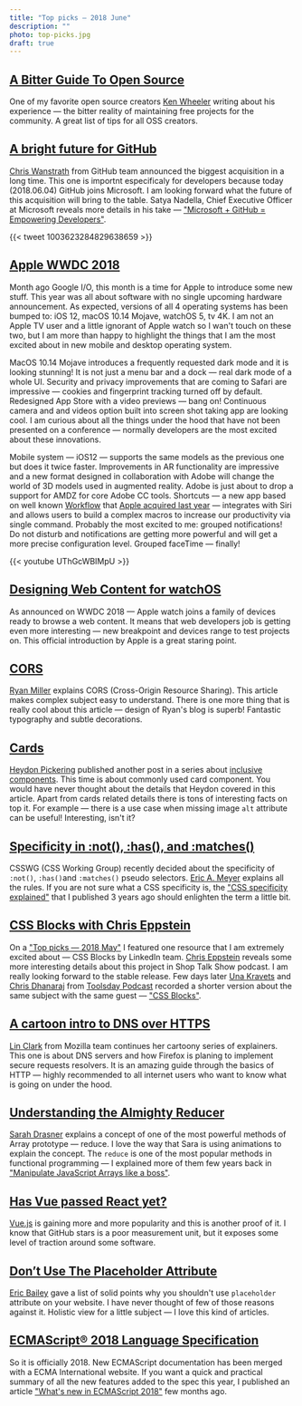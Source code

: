 ```yaml
---
title: "Top picks — 2018 June"
description: ""
photo: top-picks.jpg
draft: true
---
```


## [A Bitter Guide To Open Source](https://medium.com/@ken_wheeler/a-bitter-guide-to-open-source-a8e3b6a3c1c4)

One of my favorite open source creators [Ken Wheeler](https://twitter.com/ken_wheeler) writing about his experience — the bitter reality of maintaining free projects for the community. A great list of tips for all OSS creators.

## [A bright future for GitHub](https://blog.github.com/2018-06-04-github-microsoft/)

[Chris Wanstrath](https://twitter.com/defunkt) from GitHub team announced the biggest acquisition in a long time. This one is importnt especificaly for developers because today (2018.06.04) GitHub joins Microsoft. I am looking forward what the future of this acquisition will bring to the table. Satya Nadella, Chief Executive Officer at Microsoft reveals more details in his take — ["Microsoft + GitHub = Empowering Developers"](https://blogs.microsoft.com/blog/2018/06/04/microsoft-github-empowering-developers/).

{{< tweet 1003623284829638659 >}}

## [Apple WWDC 2018](https://www.apple.com/apple-events/june-2018/)

Month ago Google I/O, this month is a time for Apple to introduce some new stuff. This year was all about software with no single upcoming hardware announcement. As expected, versions of all 4 operating systems has been bumped to: iOS 12, macOS 10.14 Mojave, watchOS 5, tv 4K. I am not an Apple TV user and a little ignorant of Apple watch so I wan't touch on these two, but I am more than happy to highlight the things that I am the most excited about in new mobile and desktop operating system.

MacOS 10.14 Mojave introduces a frequently requested dark mode and it is looking stunning! It is not just a menu bar and a dock — real dark mode of a whole UI. Security and privacy improvements that are coming to Safari are impressive — cookies and fingerprint tracking turned off by default. Redesigned App Store with a video previews — bang on! Continuous camera and and videos option built into screen shot taking app are looking cool. I am curious about all the things under the hood that have not been presented on a conference — normally developers are the most excited about these innovations.

Mobile system — iOS12 — supports the same models as the previous one but does it twice faster. Improvements in AR functionality are impressive and a new format designed in collaboration with Adobe will change the world of 3D models used in augmented reality. Adobe is just about to drop a support for AMDZ for core Adobe CC tools. Shortcuts — a new app based on well known [Workflow](https://workflow.is/) that [Apple acquired last year](https://techcrunch.com/2017/03/22/apple-has-acquired-workflow-a-powerful-automation-tool-for-ipad-and-iphone/) — integrates with Siri and allows users to build a complex macros to increase our productivity via single command. Probably the most excited to me: grouped notifications! Do not disturb and notifications are getting more powerful and will get a more precise configuration level. Grouped faceTime — finally!

{{< youtube UThGcWBIMpU >}}

## [Designing Web Content for watchOS](https://developer.apple.com/videos/play/wwdc2018/239/)

As announced on WWDC 2018 — Apple watch joins a family of devices ready to browse a web content. It means that web developers job is getting even more interesting — new breakpoint and devices range to test projects on. This official introduction by Apple is a great staring point.

## [CORS](https://frontendian.co/cors)

[Ryan Miller](https://twitter.com/andryanmiller) explains CORS (Cross-Origin Resource Sharing). This article makes complex subject easy to understand. There is one more thing that is really cool about this article — design of Ryan's blog is superb! Fantastic typography and subtle decorations.

## [Cards](https://inclusive-components.design/cards/)

[Heydon Pickering](https://twitter.com/heydonworks) published another post in a series about [inclusive components](https://inclusive-components.design/). This time is about commonly used card component. You would have never thought about the details that Heydon covered in this article. Apart from cards related details there is tons of interesting facts on top it. For example — there is a use case when missing image `alt` attribute can be useful! Interesting, isn't it?

## [Specificity in :not(), :has(), and :matches()](https://meyerweb.com/eric/thoughts/2018/06/05/specificity-in-not-has-and-matches/)

CSSWG (CSS Working Group) recently decided about the specificity of `:not()`, `:has()`and `:matches()` pseudo selectors. [Eric A. Meyer](https://twitter.com/meyerweb) explains all the rules. If you are not sure what a CSS specificity is, the ["CSS specificity explained"](https://pawelgrzybek.com/css-specificity-explained/) that I published 3 years ago should enlighten the term a little bit.

## [CSS Blocks with Chris Eppstein](http://shoptalkshow.com/episodes/315-css-blocks-chris-eppstein/)

On a ["Top picks — 2018 May"](https://pawelgrzybek.com/top-picks-2018-may/) I featured one resource that I am extremely excited about — CSS Blocks by LinkedIn team. [Chris Eppstein](https://twitter.com/chriseppstein) reveals some more interesting details about this project in Shop Talk Show podcast. I am really looking forward to the stable release. Few days later [Una Kravets](https://twitter.com/una) and [Chris Dhanaraj](https://twitter.com/chrisdhanaraj) from [Toolsday Podcast](https://spec.fm/podcasts/toolsday/155363) recorded a shorter version about the same subject with the same guest — ["CSS Blocks"](https://spec.fm/podcasts/toolsday/155363).

## [A cartoon intro to DNS over HTTPS](https://hacks.mozilla.org/2018/05/a-cartoon-intro-to-dns-over-https/)

[Lin Clark](https://twitter.com/linclark) from Mozilla team continues her cartoony series of explainers. This one is about DNS servers and how Firefox is planing to implement secure requests resolvers. It is an amazing guide through the basics of HTTP — highly recommended to all internet users who want to know what is going on under the hood.

## [Understanding the Almighty Reducer](https://css-tricks.com/understanding-the-almighty-reducer/)

[Sarah Drasner](https://twitter.com/sarah_edo) explains a concept of one of the most powerful methods of Array prototype — reduce. I love the way that Sara is using animations to explain the concept. The `reduce` is one of the most popular methods in functional programming — I explained more of them few years back in ["Manipulate JavaScript Arrays like a boss"](https://pawelgrzybek.com/manipulate-javascript-arrays-like-a-boss/).

## [Has Vue passed React yet?](https://hasvuepassedreactyet.surge.sh/)

[Vue.js](https://vuejs.org/) is gaining more and more popularity and this is another proof of it. I know that GitHub stars is a poor measurement unit, but it exposes some level of traction around some software.

## [Don’t Use The Placeholder Attribute](https://www.smashingmagazine.com/2018/06/placeholder-attribute/)

[Eric Bailey](https://twitter.com/ericwbailey) gave a list of solid points why you shouldn't use `placeholder` attribute on your website. I have never thought of few of those reasons against it. Holistic view for a little subject — I love this kind of articles.

## [ECMAScript® 2018 Language Specification ](http://www.ecma-international.org/publications/standards/Ecma-262.htm)

So it is officially 2018. New ECMAScript documentation has been merged with a ECMA International website. If you want a quick and practical summary of all the new features added to the spec this year, I published an article ["What's new in ECMAScript 2018"](https://pawelgrzybek.com/whats-new-in-ecmascript-2018/) few months ago.
